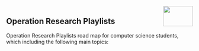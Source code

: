 <img align="right" width="80" height="55" src="https://github.com/cs-MohamedAyman/YouTube-Playlists/blob/master/organizations-logos/youtube.jpg">

## Operation Research Playlists
Operation Research Playlists road map for computer science students, which including the following main topics:
